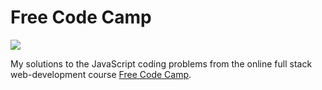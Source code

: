 Free Code Camp
==============

![](https://raw.github.com/rohan-paul/Free_Code_Camp_JavaScript-Solution/master/freecodecamp.png)

My solutions to the JavaScript coding problems from the online full stack web-development course [Free Code Camp](http://www.freecodecamp.com/).
